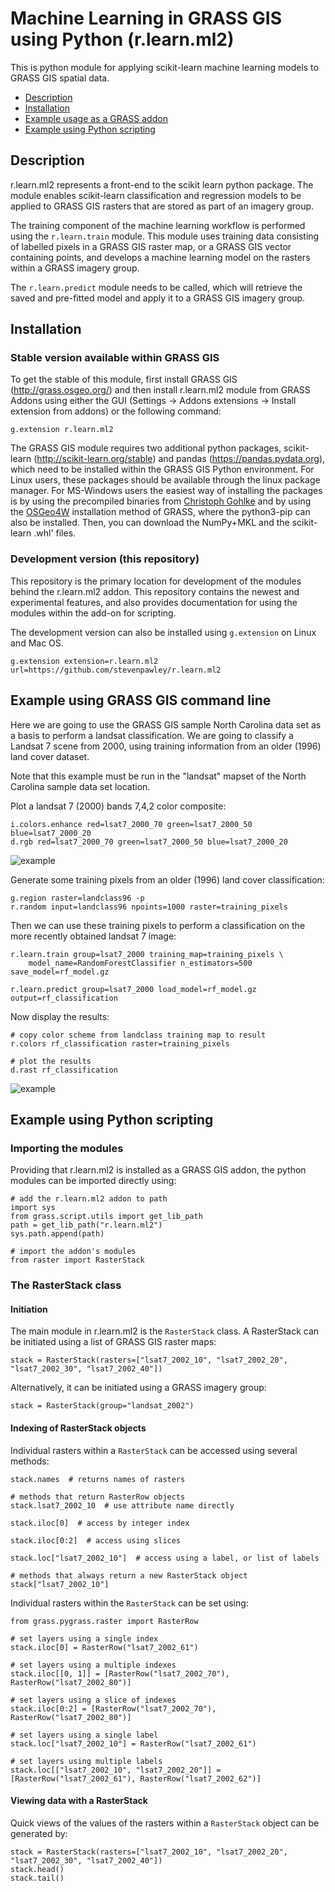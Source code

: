 # Machine Learning in GRASS GIS using Python (r.learn.ml2)

This is python module for applying scikit-learn machine learning models to GRASS GIS spatial data.

* [Description](README.md#description)
* [Installation](README.md#installation)
* [Example usage as a GRASS addon](README.md#Example-using-GRASS-GIS-command-line)
* [Example using Python scripting](README.md#Example-using-Python-scripting)

## Description

r.learn.ml2 represents a front-end to the scikit learn python package. The module enables scikit-learn classification and regression models to be applied to GRASS GIS rasters that are stored as part of an imagery group.

The training component of the machine learning workflow is performed using the `r.learn.train` module. This module uses training data consisting of labelled pixels in a GRASS GIS raster map, or a GRASS GIS vector containing points, and develops a machine learning model on the rasters within a GRASS imagery group.

The `r.learn.predict` module needs to be called, which will retrieve the saved and pre-fitted model and apply it to a GRASS GIS imagery group.

## Installation

### Stable version available within GRASS GIS

To get the stable of this module, first install GRASS GIS (http://grass.osgeo.org/) and then install r.learn.ml2 module from GRASS Addons using either the GUI (Settings -> Addons extensions -> Install extension from addons) or the following command:

```
g.extension r.learn.ml2
```

The GRASS GIS module requires two additional python packages, scikit-learn (http://scikit-learn.org/stable) and pandas (https://pandas.pydata.org), which need to be installed within the GRASS GIS Python environment. For Linux users, these packages should be available through the linux package manager. For MS-Windows users the easiest way of installing the packages is by using the precompiled binaries from <a href="http://www.lfd.uci.edu/~gohlke/pythonlibs/">Christoph Gohlke</a> and by using the <a href="https://grass.osgeo.org/download/software/ms-windows/">OSGeo4W</a> installation method of GRASS, where the python3-pip can also be installed. Then, you can download the NumPy+MKL and the scikit-learn .whl' files.

### Development version (this repository)

This repository is the primary location for development of the modules behind the r.learn.ml2 addon. This repository contains the newest and experimental features, and also provides documentation for using the modules within the add-on for scripting.

The development version can also be installed using `g.extension` on Linux and Mac OS.

```
g.extension extension=r.learn.ml2 url=https://github.com/stevenpawley/r.learn.ml2
```

## Example using GRASS GIS command line

Here we are going to use the GRASS GIS sample North Carolina data set as a basis to perform a landsat classification. We are going to classify a Landsat 7 scene from 2000, using training information from an older (1996) land cover dataset.

Note that this example must be run in the "landsat" mapset of the North Carolina sample data set location.

Plot a landsat 7 (2000) bands 7,4,2 color composite:

```
i.colors.enhance red=lsat7_2000_70 green=lsat7_2000_50 blue=lsat7_2000_20
d.rgb red=lsat7_2000_70 green=lsat7_2000_50 blue=lsat7_2000_20
```

![example](https://github.com/stevenpawley/r.learn.ml2/blob/master/lsat7_2000_b742.png)

Generate some training pixels from an older (1996) land cover classification:

```
g.region raster=landclass96 -p
r.random input=landclass96 npoints=1000 raster=training_pixels
```

<p>Then we can use these training pixels to perform a classification on the more recently obtained landsat 7 image:</p>

```
r.learn.train group=lsat7_2000 training_map=training_pixels \
	model_name=RandomForestClassifier n_estimators=500 save_model=rf_model.gz

r.learn.predict group=lsat7_2000 load_model=rf_model.gz output=rf_classification
```

Now display the results:

```
# copy color scheme from landclass training map to result
r.colors rf_classification raster=training_pixels

# plot the results
d.rast rf_classification
```

![example](https://github.com/stevenpawley/r.learn.ml2/blob/master/rfclassification.png)

## Example using Python scripting

### Importing the modules

Providing that r.learn.ml2 is installed as a GRASS GIS addon, the python modules can be imported directly using:

```
# add the r.learn.ml2 addon to path
import sys
from grass.script.utils import get_lib_path
path = get_lib_path("r.learn.ml2")
sys.path.append(path)

# import the addon's modules
from raster import RasterStack
```

### The RasterStack class

#### Initiation

The main module in r.learn.ml2 is the `RasterStack` class. A RasterStack can be initiated using a list of GRASS GIS raster maps:

```
stack = RasterStack(rasters=["lsat7_2002_10", "lsat7_2002_20", "lsat7_2002_30", "lsat7_2002_40"])
```

Alternatively, it can be initiated using a GRASS imagery group:

```
stack = RasterStack(group="landsat_2002")
```

#### Indexing of RasterStack objects

Individual rasters within a `RasterStack` can be accessed using several methods:

```
stack.names  # returns names of rasters

# methods that return RasterRow objects
stack.lsat7_2002_10  # use attribute name directly

stack.iloc[0]  # access by integer index

stack.iloc[0:2]  # access using slices

stack.loc["lsat7_2002_10"]  # access using a label, or list of labels

# methods that always return a new RasterStack object
stack["lsat7_2002_10"]
```

Individual rasters within the `RasterStack` can be set using:

```
from grass.pygrass.raster import RasterRow

# set layers using a single index
stack.iloc[0] = RasterRow("lsat7_2002_61") 

# set layers using a multiple indexes
stack.iloc[[0, 1]] = [RasterRow("lsat7_2002_70"), RasterRow("lsat7_2002_80")]

# set layers using a slice of indexes
stack.iloc[0:2] = [RasterRow("lsat7_2002_70"), RasterRow("lsat7_2002_80")]

# set layers using a single label
stack.loc["lsat7_2002_10"] = RasterRow("lsat7_2002_61")

# set layers using multiple labels
stack.loc[["lsat7_2002_10", "lsat7_2002_20"]] = [RasterRow("lsat7_2002_61"), RasterRow("lsat7_2002_62")]
```

#### Viewing data with a RasterStack

Quick views of the values of the rasters within a `RasterStack` object can be generated by:

```
stack = RasterStack(rasters=["lsat7_2002_10", "lsat7_2002_20", "lsat7_2002_30", "lsat7_2002_40"])
stack.head()
stack.tail()
```

